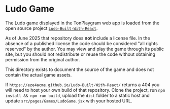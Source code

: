 # Ludo Game

The Ludo game displayed in the TonPlaygram web app is loaded from the open source project [`Ludo-Built-With-React`](https://github.com/eze4acme/Ludo-Built-With-React).

As of June 2025 that repository does **not** include a license file. In the absence of a published license the code should be considered "all rights reserved" by the author. You may view and play the game through its public site, but you should not redistribute or reuse the code without obtaining permission from the original author.

This directory exists to document the source of the game and does not contain the actual game assets.

If `https://eze4acme.github.io/Ludo-Built-With-React/` returns a 404 you will
need to host your own build of that repository. Clone the project, run `npm
install && npm run build`, upload the `dist` folder to a static host and update
`src/pages/Games/LudoGame.jsx` with your hosted URL.
